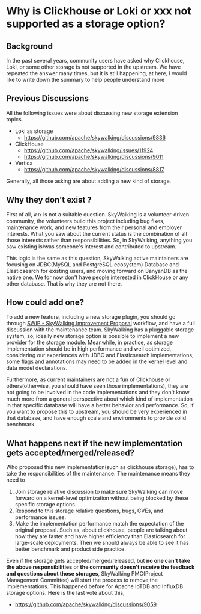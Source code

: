 # Why is Clickhouse or Loki or xxx not supported as a storage option?

## Background

In the past several years, community users have asked why Clickhouse, Loki, or some other storage is not supported in the upstream. We have repeated the answer many times, but it is still happening, at here, I would like to write down the summary to help people understand more

## Previous Discussions
All the following issues were about discussing new storage extension topics.
- Loki as storage
    -  https://github.com/apache/skywalking/discussions/9836
- ClickHouse
    - https://github.com/apache/skywalking/issues/11924
    - https://github.com/apache/skywalking/discussions/9011
- Vertica
    - https://github.com/apache/skywalking/discussions/8817

Generally, all those asking are about adding a new kind of storage.

## Why they don't exist ?
First of all, `WHY` is not a suitable question. SkyWalking is a volunteer-driven community, the volunteers build this project including bug fixes, maintenance work, and new features from their personal and employer interests. What you saw about the current status is the combination of all those interests rather than responsibilities.
So, in SkyWalking, anything you saw existing is/was someone's interest and contributed to upstream.

This logic is the same as this question, SkyWalking active maintainers are focusing on JDBC(MySQL and PostgreSQL ecosystem) Database and Elasticsearch for existing users, and moving forward on BanyanDB as the native one. We for now don't have people interested in ClickHouse or any other database. That is why they are not there.

## How could add one?
To add a new feature, including a new storage plugin, you should go through [SWIP - SkyWalking Improvement Proposal](https://skywalking.apache.org/docs/main/next/en/swip/readme/) workflow, and have a full discussion with the maintenance team.
SkyWalking has a pluggable storage system, so, ideally new storage option is possible to implement a new provider for the storage module. Meanwhile, in practice, as storage implementation should be in high performance and well optimized, considering our experiences with JDBC and Elasticsearch implementations, some flags and annotations may need to be added in the kernel level and data model declarations.

Furthermore, as current maintainers are not a fun of Clickhouse or others(otherwise, you should have seen those implementations), they are not going to be involved in the code implementations and they don't know much more from a general perspective about which kind of implementation in that specific database will have a better behavior and performance. So, if you want to propose this to upstream, you should be very experienced in that database, and have enough scale and environments to provide solid benchmark.

## What happens next if the new implementation gets accepted/merged/released?
Who proposed this new implementation(such as clickhouse storage), has to take the responsibilities of the maintenance. The maintenance means they need to
1. Join storage relative discussion to make sure SkyWalking can move forward on a kernel-level optimization without being blocked by these specific storage options.
2. Respond to this storage relative questions, bugs, CVEs, and performance issues.
3. Make the implementation performance match the expectation of the original proposal. Such as, about clickhouse, people are talking about how they are faster and have higher efficiency than Elasticsearch for large-scale deployments. Then we should always be able to see it has better benchmark and product side practice.

Even if the storage gets accepted/merged/released, but **no one can't take the above responsibilities** or **the community doesn't receive the feedback and questions about those storages**, SkyWalking PMC(Project Management Committee) will start the process to remove the implementations. This happened before for Apache IoTDB and InfluxDB storage options. Here is the last vote about this,
- https://github.com/apache/skywalking/discussions/9059